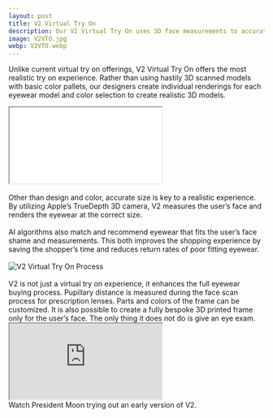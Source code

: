 ```yaml
---
layout: post
title: V2 Virtual Try On
description: Our V2 Virtual Try On uses 3D face measurements to accurately fit eyewear on the user’s face in real-time with the accurate size ratio.
image: V2VTO.jpg
webp: V2VTO.webp
---
```


Unlike current virtual try on offerings, V2 Virtual Try On offers the most realistic try on experience. Rather than using hastily 3D scanned models with basic color pallets, our designers create individual renderings for each eyewear model and color selection to create realistic 3D models.<br />
<link rel="stylesheet" href="{{ "/assets/css/resp-iframe.css" | relative_url }}" />
<link rel="stylesheet" href="{{ "/assets/css/resp-iframev.css" | relative_url }}" />
<div class="resp-containerv">
	<iframe class="resp-iframev" title="V2 Demo" src="{{ "./demo.html" | relative_url }}" allow="accelerometer; autoplay; encrypted-media; gyroscope; picture-in-picture" allowfullscreen></iframe>
</div>
<br />
Other than design and color, accurate size is key to a realistic experience. By utilizing Apple’s TrueDepth 3D camera, V2 measures the user’s face and renders the eyewear at the correct size.<br />
<br />
AI algorithms also match and recommend eyewear that fits the user’s face shame and measurements. This both improves the shopping experience by saving the shopper’s time and reduces return rates of poor fitting eyewear.<br />
<br />
<picture>
    <source data-srcset="{{ "./assets/images/process.webp" | relative_url }}" type="image/webp">
    <source data-srcset="{{ "./assets/images/process.png" | relative_url }}" type="image/png">
    <img style="max-width: 100%" data-src="{{ "./assets/images/process.png" | relative_url }}" alt="V2 Virtual Try On Process" class="lazyload">
</picture><br />
<br />
V2 is not just a virtual try on experience, it enhances the full eyewear buying process. Pupillary distance is measured during the face scan process for prescription lenses. Parts and colors of the frame can be customized. It is also possible to create a fully bespoke 3D printed frame only for the user’s face. The only thing it does not do is give an eye exam.
<div class="resp-container">
	<iframe title="President Moon trying V2 video" class="resp-iframe" src="https://www.youtube.com/embed/6fnyAcf4UcI?start=185" allow="accelerometer; autoplay; encrypted-media; gyroscope; picture-in-picture" allowfullscreen></iframe>
</div>
Watch President Moon trying out an early version of V2.

